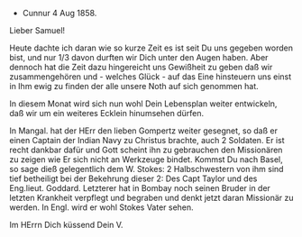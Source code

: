 + Cunnur 4 Aug 1858.

Lieber Samuel!

Heute dachte ich daran wie so kurze Zeit es ist seit Du uns gegeben worden bist, und nur 1/3 davon durften wir Dich unter den Augen haben. Aber dennoch hat die Zeit dazu hingereicht uns Gewißheit zu geben daß wir zusammengehören und - welches Glück - auf das Eine hinsteuern uns einst in Ihm ewig zu finden der alle unsere Noth auf sich genommen hat.

In diesem Monat wird sich nun wohl Dein Lebensplan weiter entwickeln, daß wir um ein weiteres Ecklein hinumsehen dürfen.

In Mangal. hat der HErr den lieben Gompertz weiter gesegnet, so daß er einen Captain der Indian Navy zu Christus brachte, auch 2 Soldaten. Er ist recht dankbar dafür und Gott scheint ihn zu gebrauchen den Missionären zu zeigen wie Er sich nicht an Werkzeuge bindet. Kommst Du nach Basel, so sage dieß gelegentlich dem W. Stokes: 2 Halbschwestern von ihm sind tief betheiligt bei der Bekehrung dieser 2: Des Capt Taylor und des Eng.lieut. Goddard. Letzterer hat in Bombay noch seinen Bruder in der letzten Krankheit verpflegt und begraben und denkt jetzt daran Missionär zu werden. In Engl. wird er wohl Stokes Vater sehen.

 Im HErrn Dich küssend
 Dein V.

